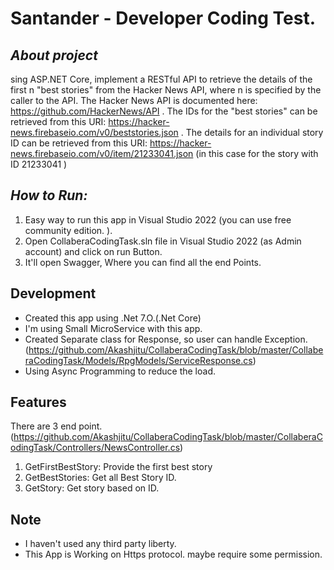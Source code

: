 #  Santander - Developer Coding Test.
## _About project_
sing ASP.NET Core, implement a RESTful API to retrieve the details of the first n "best stories" from the Hacker News API, where n is specified by the caller to the API. The Hacker News API is documented here: https://github.com/HackerNews/API . 
The IDs for the "best stories" can be retrieved from this URI: https://hacker-news.firebaseio.com/v0/beststories.json . 
The details for an individual story ID can be retrieved from this URI: https://hacker-news.firebaseio.com/v0/item/21233041.json (in this case for the story with ID 21233041 ) 

## _How to Run:_
1. Easy way to run this app in Visual Studio 2022 (you can use free community edition. ).
2. Open CollaberaCodingTask.sln file in Visual Studio 2022 (as Admin account) and click on run Button.
3. It'll open Swagger, Where you can find all the end Points.

## Development
- Created this app using .Net 7.O.(.Net Core)
- I'm using Small MicroService with this app.
- Created Separate class for Response, so user can handle Exception.(https://github.com/Akashjitu/CollaberaCodingTask/blob/master/CollaberaCodingTask/Models/RpgModels/ServiceResponse.cs)
- Using Async Programming to reduce the load.



## Features
There are 3 end point. (https://github.com/Akashjitu/CollaberaCodingTask/blob/master/CollaberaCodingTask/Controllers/NewsController.cs)
1. GetFirstBestStory: Provide the first best story
2. GetBestStories: Get all Best Story ID.
3. GetStory: Get story based on ID.

## Note
- I haven't used any third party liberty.
- This App is Working on Https protocol. maybe require some permission.

